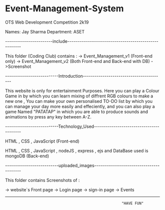 # Event-Management-System

OTS Web Development Competition 2k19

Names: Jay Sharma
Department: ASET

------------------------include------------------------------------------------------


This folder (Coding Club) contains :
  -> Event_Management_v1   (Front-end only)
  -> Event_Management_v2  (Both Front-end and Back-end with DB)
  ->Screenshot



---------------------------Introduction-----------------------------------------


This website is only for entertainment Purposes. 
Here you can play a Colour Game in by which you can learn mixing of diffrent RGB colours to make a new one ,
You can make your own personalised TO-DO list by which you can manage your day more easily and effeciently,
and you can also play a game Named "PATATAP" in which you are able to produce sounds and 
animations by press any key between A-Z.



---------------------------Technology_Used-----------------------------------------



HTML , CSS , JavaScript (Front-end)


HTML , CSS , JavaScript , nodeJS , express , ejs and DataBase used is mongoDB (Back-end)



---------------------------uploaded_images-----------------------------------------



This folder contains Screenshots of :

->  website`s Front page 
->  Login page
->  sign-in page 
->  Events


-------------------------------------------------------------------------------------------

                                                         "HAVE FUN"




